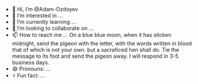 - 👋 Hi, I’m @Adam-Ozdoyev
- 👀 I’m interested in ...
- 🌱 I’m currently learning ...
- 💞️ I’m looking to collaborate on ...
- 📫 How to reach me ... On a blue blue moon, when it has sticken midnight, send the pigeon with the letter, with the words written in blood that of which is not your own. but a sacraficed hen shall do. Tie the message to its foot and send the pigeon away. I will respond in 3-5 business days.
- 😄 Pronouns: ...
- ⚡ Fun fact: ...

<!---
Adam-Ozdoyev/Adam-Ozdoyev is a ✨ special ✨ repository because its `README.md` (this file) appears on your GitHub profile.
You can click the Preview link to take a look at your changes.
--->
